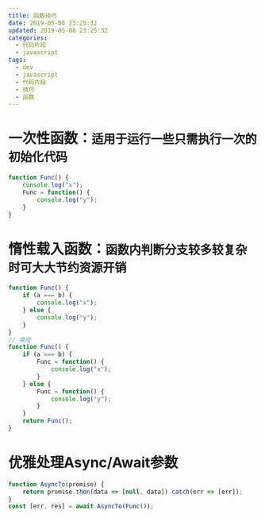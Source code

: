 ```yaml
---
title: 函数技巧
date: 2019-05-08 23:25:32
updated: 2019-05-08 23:25:32
categories:
  - 代码片段
  - javascript
tags:
  - dev
  - javascript
  - 代码片段
  - 技巧
  - 函数
---
```




# 一次性函数：`适用于运行一些只需执行一次的初始化代码`

```js
function Func() {
    console.log("x");
    Func = function() {
        console.log("y");
    }
}
```



# 惰性载入函数：`函数内判断分支较多较复杂时可大大节约资源开销`

```js
function Func() {
    if (a === b) {
        console.log("x");
    } else {
        console.log("y");
    }
}
// 换成
function Func() {
    if (a === b) {
        Func = function() {
            console.log("x");
        }
    } else {
        Func = function() {
            console.log("y");
        }
    }
    return Func();
}
```



# 优雅处理Async/Await参数

```js
function AsyncTo(promise) {
    return promise.then(data => [null, data]).catch(err => [err]);
}
const [err, res] = await AsyncTo(Func());
```



